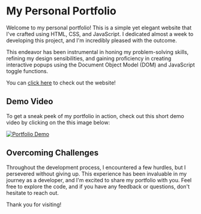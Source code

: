 # My Personal Portfolio

Welcome to my personal portfolio! This is a simple yet elegant website that I've crafted using HTML, CSS, and JavaScript. I dedicated almost a week to developing this project, and I'm incredibly pleased with the outcome. 

This endeavor has been instrumental in honing my problem-solving skills, refining my design sensibilities, and gaining proficiency in creating interactive popups using the Document Object Model (DOM) and JavaScript toggle functions. 

You can [click here](william-ferns-portofolio.vercel.app/) to check out the website!

## Demo Video

To get a sneak peek of my portfolio in action, check out this short demo video by clicking on the this image below:

[![Portfolio Demo](https://cdn.discordapp.com/attachments/1107675935882358875/1149549529801175130/personal_portofolio.png)](https://www.youtube.com/watch?v=TsW9NgqxPp8&ab_channel=willCodes)

## Overcoming Challenges

Throughout the development process, I encountered a few hurdles, but I persevered without giving up. This experience has been invaluable in my journey as a developer, and I'm excited to share my portfolio with you. Feel free to explore the code, and if you have any feedback or questions, don't hesitate to reach out.

Thank you for visiting!
